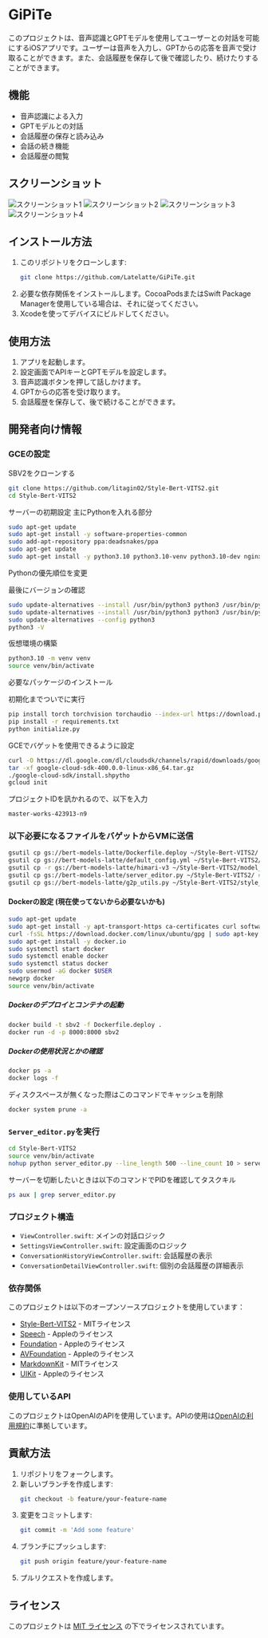 # GiPiTe

このプロジェクトは、音声認識とGPTモデルを使用してユーザーとの対話を可能にするiOSアプリです。ユーザーは音声を入力し、GPTからの応答を音声で受け取ることができます。また、会話履歴を保存して後で確認したり、続けたりすることができます。

## 機能

- 音声認識による入力
- GPTモデルとの対話
- 会話履歴の保存と読み込み
- 会話の続き機能
- 会話履歴の閲覧

## スクリーンショット

![スクリーンショット1](Resources/splashscreen.jpeg)
![スクリーンショット2](Resources/main-screen.jpeg)
![スクリーンショット3](Resources/settings-screen.jpeg)
![スクリーンショット4](Resources/history-view.jpeg)



## インストール方法

1. このリポジトリをクローンします:
    ```sh
    git clone https://github.com/Latelatte/GiPiTe.git
    ```
2. 必要な依存関係をインストールします。CocoaPodsまたはSwift Package Managerを使用している場合は、それに従ってください。
3. Xcodeを使ってデバイスにビルドしてください。


## 使用方法

1. アプリを起動します。
2. 設定画面でAPIキーとGPTモデルを設定します。
3. 音声認識ボタンを押して話しかけます。
4. GPTからの応答を受け取ります。
5. 会話履歴を保存して、後で続けることができます。

## 開発者向け情報

### GCEの設定

SBV2をクローンする

```bash
git clone https://github.com/litagin02/Style-Bert-VITS2.git
cd Style-Bert-VITS2
```

サーバーの初期設定 主にPythonを入れる部分

```bash
sudo apt-get update
sudo apt-get install -y software-properties-common
sudo add-apt-repository ppa:deadsnakes/ppa
sudo apt-get update
sudo apt-get install -y python3.10 python3.10-venv python3.10-dev nginx
```

Pythonの優先順位を変更

最後にバージョンの確認

```bash
sudo update-alternatives --install /usr/bin/python3 python3 /usr/bin/python3.8 1
sudo update-alternatives --install /usr/bin/python3 python3 /usr/bin/python3.10 2
sudo update-alternatives --config python3
python3 -V
```

仮想環境の構築

```bash
python3.10 -m venv venv
source venv/bin/activate
```

必要なパッケージのインストール

初期化までついでに実行

```bash
pip install torch torchvision torchaudio --index-url https://download.pytorch.org/whl/cu118
pip install -r requirements.txt
python initialize.py
```

GCEでバゲットを使用できるように設定

```bash
curl -O https://dl.google.com/dl/cloudsdk/channels/rapid/downloads/google-cloud-sdk-400.0.0-linux-x86_64.tar.gz
tar -xf google-cloud-sdk-400.0.0-linux-x86_64.tar.gz
./google-cloud-sdk/install.shpytho
gcloud init
```

プロジェクトIDを訊かれるので、以下を入力

```bash
master-works-423913-n9
```

### 以下必要になるファイルをバゲットからVMに送信

```bash
gsutil cp gs://bert-models-latte/Dockerfile.deploy ~/Style-Bert-VITS2/ # Dockerfileをコピー
gsutil cp gs://bert-models-latte/default_config.yml ~/Style-Bert-VITS2/ # configファイルをコピー
gsutil cp -r gs://bert-models-latte/himari-v3 ~/Style-Bert-VITS2/model_assets/ # himariのモデルファイルをコピー
gsutil cp gs://bert-models-latte/server_editor.py ~/Style-Bert-VITS2/ # server_editorをコピー
gsutil cp gs://bert-models-latte/g2p_utils.py ~/Style-Bert-VITS2/style_bert_vits2/nlp/japanese/ # g2p_utilsをコピー
```

#### Dockerの設定 (現在使ってないから必要ないかも)

```bash
sudo apt-get update
sudo apt-get install -y apt-transport-https ca-certificates curl software-properties-common
curl -fsSL https://download.docker.com/linux/ubuntu/gpg | sudo apt-key add -
sudo apt-get install -y docker.io
sudo systemctl start docker
sudo systemctl enable docker
sudo systemctl status docker
sudo usermod -aG docker $USER
newgrp docker
source venv/bin/activate
```

##### Dockerのデプロイとコンテナの起動

```bash
docker build -t sbv2 -f Dockerfile.deploy .
docker run -d -p 8000:8000 sbv2
```

##### Dockerの使用状況とかの確認

```bash
docker ps -a
docker logs -f
```

ディスクスペースが無くなった際はこのコマンドでキャッシュを削除

```bash
docker system prune -a
```

### `Server_editor.py`を実行

```bash
cd Style-Bert-VITS2
source venv/bin/activate
nohup python server_editor.py --line_length 500 --line_count 10 > server.log 2>&1 &
```

サーバーを切断したいときは以下のコマンドでPIDを確認してタスクキル

```bash
ps aux | grep server_editor.py
```


### プロジェクト構造

- `ViewController.swift`: メインの対話ロジック
- `SettingsViewController.swift`: 設定画面のロジック
- `ConversationHistoryViewController.swift`: 会話履歴の表示
- `ConversationDetailViewController.swift`: 個別の会話履歴の詳細表示

### 依存関係

このプロジェクトは以下のオープンソースプロジェクトを使用しています：

- [Style-Bert-VITS2](https://github.com/litagin02/Style-Bert-VITS2) - MITライセンス
- [Speech](https://developer.apple.com/documentation/speech) - Appleのライセンス
- [Foundation](https://developer.apple.com/documentation/foundation) - Appleのライセンス
- [AVFoundation](https://developer.apple.com/documentation/avfoundation) - Appleのライセンス
- [MarkdownKit](https://github.com/bmoliveira/MarkdownKit) - MITライセンス
- [UIKit](https://developer.apple.com/documentation/uikit) - Appleのライセンス

### 使用しているAPI

このプロジェクトはOpenAIのAPIを使用しています。APIの使用は[OpenAIの利用規約](https://openai.com/terms)に準拠しています。

## 貢献方法

1. リポジトリをフォークします。
2. 新しいブランチを作成します:
    ```sh
    git checkout -b feature/your-feature-name
    ```
3. 変更をコミットします:
    ```sh
    git commit -m 'Add some feature'
    ```
4. ブランチにプッシュします:
    ```sh
    git push origin feature/your-feature-name
    ```
5. プルリクエストを作成します。

## ライセンス

このプロジェクトは [MIT ライセンス](LICENSE) の下でライセンスされています。
